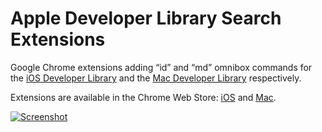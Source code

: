# Apple Developer Library Search Extensions

Google Chrome extensions adding “id” and “md” omnibox commands for
the [iOS Developer Library][iOS Developer Library link] and
the [Mac Developer Library][Mac Developer Library link] respectively.

Extensions are available in the Chrome Web Store:
[iOS][iOS Chrome Web Store link] and [Mac][Mac Chrome Web Store link].

[![Screenshot][Screenshot image]][Mac Chrome Web Store link]


[Screenshot image]: https://cloud.githubusercontent.com/assets/200401/4750341/46f45a66-5a91-11e4-8639-05eca4464fc7.png

[iOS Developer Library link]: https://developer.apple.com/library/ios/navigation/
[Mac Developer Library link]: https://developer.apple.com/library/mac/navigation/
[iOS Chrome Web Store link]: https://chrome.google.com/webstore/detail/ios-developer-library-sea/pohjldcddcogpknpppoclidkbcmeddmf
[Mac Chrome Web Store link]: https://chrome.google.com/webstore/detail/mac-developer-library-sea/dfcjgadinngokhabjgkkjpfkbpccdink